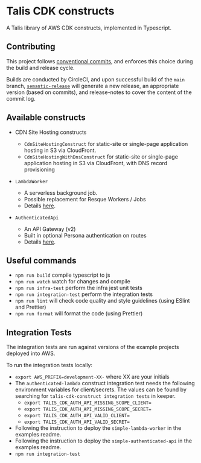 # Talis CDK constructs

A Talis library of AWS CDK constructs, implemented in Typescript.

## Contributing

This project follows [conventional commits](https://www.conventionalcommits.org/en/v1.0.0/), and enforces this choice during the build and release cycle.

Builds are conducted by CircleCI, and upon successful build of the `main` branch, [`semantic-release`](https://semantic-release.gitbook.io/semantic-release/) will generate a new release, an appropriate version (based on commits), and release-notes to cover the content of the commit log.

## Available constructs

- CDN Site Hosting constructs

  - `CdnSiteHostingConstruct` for static-site or single-page application hosting in S3 via CloudFront.
  - `CdnSiteHostingWithDnsConstruct` for static-site or single-page application hosting in S3 via CloudFront, with DNS record provisioning

- `LambdaWorker`

  - A serverless background job.
  - Possible replacement for Resque Workers / Jobs
  - Details [here](/examples/simple-lambda-worker/README.md).

- `AuthenticatedApi`
  - An API Gateway (v2)
  - Built in optional Persona authentication on routes
  - Details [here](/examples/simple-authenticated-api/README.md).

## Useful commands

- `npm run build` compile typescript to js
- `npm run watch` watch for changes and compile
- `npm run infra-test` perform the infra jest unit tests
- `npm run integration-test` perform the integration tests
- `npm run lint` will check code quality and style guidelines (using ESlint and Prettier)
- `npm run format` will format the code (using Prettier)

## Integration Tests

The integration tests are run against versions of the example projects deployed into AWS.

To run the integration tests locally:

- `export AWS_PREFIX=development-XX-` where XX are your initials
- The `authenticated-lambda` construct integration test needs the following environment variables for client/secrets. The values can be found by searching for `talis-cdk-construct integration tests` in keeper.
  - `export TALIS_CDK_AUTH_API_MISSING_SCOPE_CLIENT=`
  - `export TALIS_CDK_AUTH_API_MISSING_SCOPE_SECRET=`
  - `export TALIS_CDK_AUTH_API_VALID_CLIENT=`
  - `export TALIS_CDK_AUTH_API_VALID_SECRET=`
- Following the instruction to deploy the `simple-lambda-worker` in the examples readme.
- Following the instruction to deploy the `simple-authenticated-api` in the examples readme.
- `npm run integration-test`
